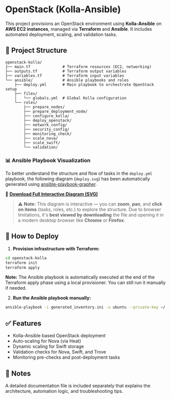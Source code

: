 
# OpenStack (Kolla-Ansible)

This project provisions an OpenStack environment using **Kolla-Ansible** on **AWS EC2 instances**, managed via **Terraform** and **Ansible**. It includes automated deployment, scaling, and validation tasks.

## 📁 Project Structure

```
openstack-kolla/
├── main.tf              # Terraform resources (EC2, networking)
├── outputs.tf           # Terraform output variables
├── variables.tf         # Terraform input variables
└── ansible/             # Ansible playbooks and roles
    ├── deploy.yml       # Main playbook to orchestrate OpenStack setup
    ├── files/
    │   └── globals.yml  # Global Kolla configuration
    └── roles/
        ├── prepare_nodes/
        ├── prepare_deployment_node/
        ├── configure_kolla/
        ├── deploy_openstack/
        ├── network_config/
        ├── security_config/
        ├── monitoring_check/
        ├── scale_nova/
        ├── scale_swift/
        └── validation/
```

### 📊 Ansible Playbook Visualization

To better understand the structure and flow of tasks in the `deploy.yml` playbook, the following diagram (`deploy.svg`) has been automatically generated using [ansible-playbook-grapher](https://github.com/haidaraM/ansible-playbook-grapher).

📎 [**Download Full Interactive Diagram (SVG)**](https://github.com/ahmadkraizboda/openstack-kolla/blob/main/deploy.svg)

> ⚠️ **Note:** This diagram is interactive — you can **zoom**, **pan**, and **click on items** (tasks, roles, etc.) to explore the structure.
> Due to browser limitations, it's **best viewed by downloading** the file and opening it in a modern desktop browser like **Chrome** or **Firefox**.


## 🚀 How to Deploy

1. **Provision infrastructure with Terraform:**

```bash
cd openstack-kolla
terraform init
terraform apply
```
**Note:** The Ansible playbook is automatically executed at the end of the Terraform apply phase using a local provisioner. You can still run it manually if needed.

2. **Run the Ansible playbook manually:**

```bash
ansible-playbook -i generated_inventory.ini -u ubuntu --private-key ~/.ssh/my-aws-key.pem ansible/deploy.yml
```

## ✅ Features

- Kolla-Ansible based OpenStack deployment
- Auto-scaling for Nova (via Heat)
- Dynamic scaling for Swift storage
- Validation checks for Nova, Swift, and Trove
- Monitoring pre-checks and post-deployment tasks

## 📝 Notes

A detailed documentation file is included separately that explains the architecture, automation logic, and troubleshooting tips.
